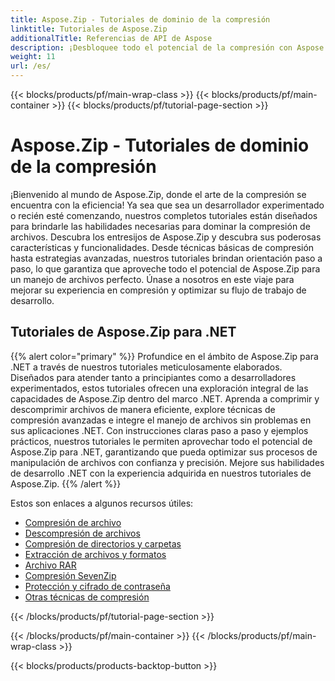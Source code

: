 ```yaml
---
title: Aspose.Zip - Tutoriales de dominio de la compresión
linktitle: Tutoriales de Aspose.Zip
additionalTitle: Referencias de API de Aspose
description: ¡Desbloquee todo el potencial de la compresión con Aspose.Zip! Sumérjase en nuestros completos tutoriales para obtener información de expertos y un manejo eficiente de archivos.
weight: 11
url: /es/
---
```


{{< blocks/products/pf/main-wrap-class >}}
{{< blocks/products/pf/main-container >}}
{{< blocks/products/pf/tutorial-page-section >}}

# Aspose.Zip - Tutoriales de dominio de la compresión


¡Bienvenido al mundo de Aspose.Zip, donde el arte de la compresión se encuentra con la eficiencia! Ya sea que sea un desarrollador experimentado o recién esté comenzando, nuestros completos tutoriales están diseñados para brindarle las habilidades necesarias para dominar la compresión de archivos. Descubra los entresijos de Aspose.Zip y descubra sus poderosas características y funcionalidades. Desde técnicas básicas de compresión hasta estrategias avanzadas, nuestros tutoriales brindan orientación paso a paso, lo que garantiza que aproveche todo el potencial de Aspose.Zip para un manejo de archivos perfecto. Únase a nosotros en este viaje para mejorar su experiencia en compresión y optimizar su flujo de trabajo de desarrollo.


## Tutoriales de Aspose.Zip para .NET
{{% alert color="primary" %}}
Profundice en el ámbito de Aspose.Zip para .NET a través de nuestros tutoriales meticulosamente elaborados. Diseñados para atender tanto a principiantes como a desarrolladores experimentados, estos tutoriales ofrecen una exploración integral de las capacidades de Aspose.Zip dentro del marco .NET. Aprenda a comprimir y descomprimir archivos de manera eficiente, explore técnicas de compresión avanzadas e integre el manejo de archivos sin problemas en sus aplicaciones .NET. Con instrucciones claras paso a paso y ejemplos prácticos, nuestros tutoriales le permiten aprovechar todo el potencial de Aspose.Zip para .NET, garantizando que pueda optimizar sus procesos de manipulación de archivos con confianza y precisión. Mejore sus habilidades de desarrollo .NET con la experiencia adquirida en nuestros tutoriales de Aspose.Zip.
{{% /alert %}}

Estos son enlaces a algunos recursos útiles:
 
- [Compresión de archivo](./net/file-compression/)
- [Descompresión de archivos](./net/file-decompression/)
- [Compresión de directorios y carpetas](./net/directory-and-folder-compression/)
- [Extracción de archivos y formatos](./net/archive-extraction-and-formats/)
- [Archivo RAR](./net/rar-archive/)
- [Compresión SevenZip](./net/sevenzip-compression/)
- [Protección y cifrado de contraseña](./net/password-protection-and-encryption/)
- [Otras técnicas de compresión](./net/other-compression-techniques/)


{{< /blocks/products/pf/tutorial-page-section >}}

{{< /blocks/products/pf/main-container >}}
{{< /blocks/products/pf/main-wrap-class >}}

{{< blocks/products/products-backtop-button >}}
